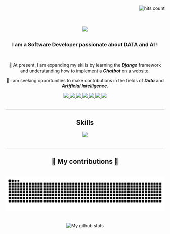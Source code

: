 </br>

<p align="right">
	<img src="https://hits.dwyl.com/svvoii/svvoii.svg" alt="hits count" />
</p>

<h1 align="center">
	<img src="https://readme-typing-svg.herokuapp.com/?font=Righteous&size=35&center=true&vCenter=true&width=500&height=70&duration=3000&lines=Hi+!+👋;+I+am+Sergiu;" />
</h1>

<h3 align="center">I am a Software Developer passionate about DATA and AI !</h3>

</br>

<div align="center">

🌱 At present, I am expanding my skills by learning the ***Django*** framework and understanding how to implement a ***Chatbot*** on a website.

<!-- 👯 I’m looking to collaborate on **open source projects** regarding **this cool technology** -->

🤔 I am seeking opportunities to make contributions in the fields of ***Data*** and ***Artificial Intelligence***.

<!-- 💬 You can ask me questions about **`this`**, **`this`** also **`this`** and **`that`** right **[here](https://github.com/svvoii/svvoii/issues)** -->

</div>

<div align="center">

<a href="mailto:sbocanci@student.42.fr">
	<img src="https://img.shields.io/badge/-Email-008000?style=for-the-badge&logo=gmail&logoColor=white" />
</a>
<a href="https://www.linkedin.com/in/bocancia/">
	<img src="https://img.shields.io/badge/-LinkedIn-0A66C2?style=for-the-badge&logo=linkedin&logoColor=white" />
</a>
<a href="">
	<img src="https://img.shields.io/badge/-Twitter-1DA1F2?style=for-the-badge&logo=twitter&logoColor=white" />
</a>
<a href="">
	<img src="https://img.shields.io/badge/-Instagram-E4405F?style=for-the-badge&logo=instagram&logoColor=white" />
</a>
<a href="">
	<img src="https://img.shields.io/badge/-YouTube-FF0000?style=for-the-badge&logo=youtube&logoColor=white" />	
</a>
<a href="">
	<img src="https://img.shields.io/badge/-Medium-12100E?style=for-the-badge&logo=medium&logoColor=white" />
</a>
<a href="">
	<img src="https://img.shields.io/badge/-Website-FFAA00?style=for-the-badge&logo=google-chrome&logoColor=white" />
</a>

</div>

</br>
<hr/>

<h2 align="center">Skills</h2>

<div align="center">
	<a href="https://skillicons.dev">
		<img src="https://skillicons.dev/icons?i=github,c,cpp,python,docker,mysql,vim,vscode,linux" />
		</br>
	</a>
</div>

</br>
<hr/>

<div align="center">
	<h2>🐍 My contributions 🐍</h2>
	</br>
	<img alt="contribution snake gif" src="https://raw.githubusercontent.com/svvoii/svvoii/output/github-contribution-grid-snake.svg" />
	</br>
	</br>
	</br>
</div>


<div align="center">
	<img src="https://github-readme-stats.vercel.app/api?username=svvoii&count_private=true&show_icons=true" alt="My github stats">
</div>

